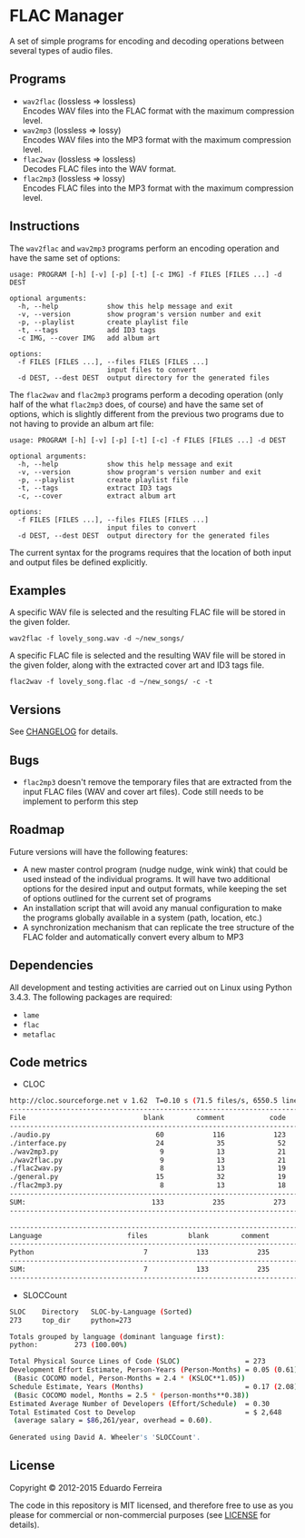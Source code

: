 # FLAC Manager

A set of simple programs for encoding and decoding operations between several
types of audio files.

## Programs

* `wav2flac` (lossless => lossless)  
Encodes WAV files into the FLAC format with the maximum compression level.
* `wav2mp3` (lossless => lossy)  
Encodes WAV files into the MP3 format with the maximum compression level.
* `flac2wav` (lossless => lossless)  
Decodes FLAC files into the WAV format.
* `flac2mp3` (lossless => lossy)  
Encodes FLAC files into the MP3 format with the maximum compression level.

## Instructions

The `wav2flac` and `wav2mp3` programs perform an encoding operation and have
the same set of options:

    usage: PROGRAM [-h] [-v] [-p] [-t] [-c IMG] -f FILES [FILES ...] -d DEST

    optional arguments:
      -h, --help            show this help message and exit
      -v, --version         show program's version number and exit
      -p, --playlist        create playlist file
      -t, --tags            add ID3 tags
      -c IMG, --cover IMG   add album art

    options:
      -f FILES [FILES ...], --files FILES [FILES ...]
                            input files to convert
      -d DEST, --dest DEST  output directory for the generated files

The `flac2wav` and `flac2mp3` programs perform a decoding operation (only half
of the what `flac2mp3` does, of course) and have the same set of options, which
is slightly different from the previous two programs due to not having to
provide an album art file:

    usage: PROGRAM [-h] [-v] [-p] [-t] [-c] -f FILES [FILES ...] -d DEST

    optional arguments:
      -h, --help            show this help message and exit
      -v, --version         show program's version number and exit
      -p, --playlist        create playlist file
      -t, --tags            extract ID3 tags
      -c, --cover           extract album art

    options:
      -f FILES [FILES ...], --files FILES [FILES ...]
                            input files to convert
      -d DEST, --dest DEST  output directory for the generated files

The current syntax for the programs requires that the location of both input
and output files be defined explicitly.

## Examples

A specific WAV file is selected and the resulting FLAC file will be stored in
the given folder.

    wav2flac -f lovely_song.wav -d ~/new_songs/

A specific FLAC file is selected and the resulting WAV file will be stored in
the given folder, along with the extracted cover art and ID3 tags file.

    flac2wav -f lovely_song.flac -d ~/new_songs/ -c -t

## Versions

See [CHANGELOG](CHANGELOG.md) for details.

## Bugs

* `flac2mp3` doesn't remove the temporary files that are extracted from the input FLAC files (WAV and cover art files). Code still needs to be implement to perform this step

## Roadmap

Future versions will have the following features:

* A new master control program (nudge nudge, wink wink) that could be used instead of the individual programs. It will have two additional options for the desired input and output formats, while keeping the set of options outlined for the current set of programs
* An installation script that will avoid any manual configuration to make the programs globally available in a system (path, location, etc.)
* A synchronization mechanism that can replicate the tree structure of the FLAC folder and automatically convert every album to MP3

## Dependencies

All development and testing activities are carried out on Linux using Python 3.4.3. The following packages are required:

* `lame`
* `flac`
* `metaflac`

## Code metrics

* CLOC

```sh
http://cloc.sourceforge.net v 1.62  T=0.10 s (71.5 files/s, 6550.5 lines/s)
-------------------------------------------------------------------------------
File                             blank        comment           code
-------------------------------------------------------------------------------
./audio.py                          60            116            123
./interface.py                      24             35             52
./wav2mp3.py                         9             13             21
./wav2flac.py                        9             13             21
./flac2wav.py                        8             13             19
./general.py                        15             32             19
./flac2mp3.py                        8             13             18
-------------------------------------------------------------------------------
SUM:                               133            235            273
-------------------------------------------------------------------------------

-------------------------------------------------------------------------------
Language                     files          blank        comment           code
-------------------------------------------------------------------------------
Python                           7            133            235            273
-------------------------------------------------------------------------------
SUM:                             7            133            235            273
-------------------------------------------------------------------------------
```

* SLOCCount

```sh
SLOC	Directory	SLOC-by-Language (Sorted)
273     top_dir     python=273

Totals grouped by language (dominant language first):
python:         273 (100.00%)

Total Physical Source Lines of Code (SLOC)                = 273
Development Effort Estimate, Person-Years (Person-Months) = 0.05 (0.61)
 (Basic COCOMO model, Person-Months = 2.4 * (KSLOC**1.05))
Schedule Estimate, Years (Months)                         = 0.17 (2.08)
 (Basic COCOMO model, Months = 2.5 * (person-months**0.38))
Estimated Average Number of Developers (Effort/Schedule)  = 0.30
Total Estimated Cost to Develop                           = $ 2,648
 (average salary = $86,261/year, overhead = 0.60).
 
Generated using David A. Wheeler's 'SLOCCount'.
```

## License

Copyright © 2012-2015 Eduardo Ferreira

The code in this repository is MIT licensed, and therefore free to use as you please for commercial or non-commercial purposes (see [LICENSE](LICENSE) for details).
